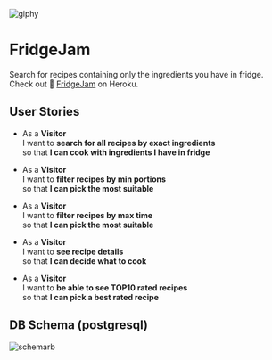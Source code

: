 ![giphy](https://user-images.githubusercontent.com/12958182/134681822-5b989133-eb4e-4cba-a76f-6ca92be1a838.gif)

# FridgeJam

Search for recipes containing only the ingredients you have in fridge.\
Check out 🍴 [FridgeJam] on Heroku.

## User Stories

- As a **Visitor**\
  I want to **search for all recipes by exact ingredients**\
  so that **I can cook with ingredients I have in fridge**
  
- As a **Visitor**\
  I want to **filter recipes by min portions**\
  so that **I can pick the most suitable**
  
- As a **Visitor**\
  I want to **filter recipes by max time**\
  so that **I can pick the most suitable**

- As a **Visitor**\
  I want to **see recipe details**\
  so that **I can decide what to cook**

- As a **Visitor**\
  I want to **be able to see TOP10 rated recipes**\
  so that **I can pick a best rated recipe**



## DB Schema (postgresql)

![schemarb](https://user-images.githubusercontent.com/12958182/134682570-956bf8a7-0bee-40e1-9fd2-9b63445704c7.png)


[//]: # (Reference links)
   [FridgeJam]: <https://morning-ocean-80919.herokuapp.com>

